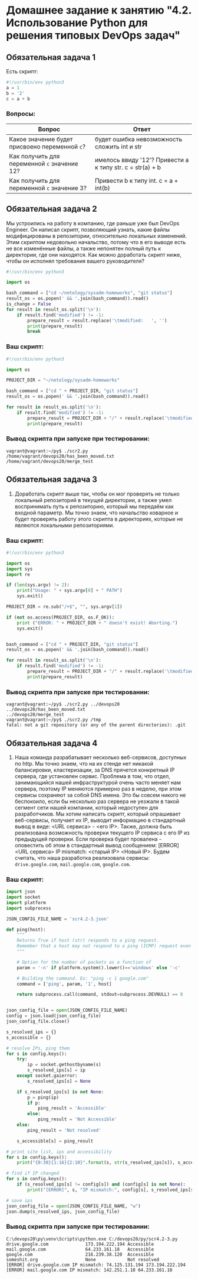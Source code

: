 # Домашнее задание к занятию "4.2. Использование Python для решения типовых DevOps задач"

## Обязательная задача 1

Есть скрипт:
```python
#!/usr/bin/env python3
a = 1
b = '2'
c = a + b
```

### Вопросы:
| Вопрос  | Ответ |
| ------------- | ------------- |
| Какое значение будет присвоено переменной `c`?  | будет ошибка невозможность сложить int и str  |
| Как получить для переменной `c` значение 12?  | имелось ввиду '12'? Привести a к типу str. c = str(a) + b  |
| Как получить для переменной `c` значение 3?  | Привести b к типу int. c = a + int(b)  |

## Обязательная задача 2
Мы устроились на работу в компанию, где раньше уже был DevOps Engineer. Он написал скрипт, позволяющий узнать, какие файлы модифицированы в репозитории, относительно локальных изменений. Этим скриптом недовольно начальство, потому что в его выводе есть не все изменённые файлы, а также непонятен полный путь к директории, где они находятся. Как можно доработать скрипт ниже, чтобы он исполнял требования вашего руководителя?

```python
#!/usr/bin/env python3

import os

bash_command = ["cd ~/netology/sysadm-homeworks", "git status"]
result_os = os.popen(' && '.join(bash_command)).read()
is_change = False
for result in result_os.split('\n'):
    if result.find('modified') != -1:
        prepare_result = result.replace('\tmodified:   ', '')
        print(prepare_result)
        break
```

### Ваш скрипт:
```python
#!/usr/bin/env python3

import os

PROJECT_DIR = "~/netology/sysadm-homeworks"

bash_command = ["cd " + PROJECT_DIR, "git status"]
result_os = os.popen(' && '.join(bash_command)).read()

for result in result_os.split('\n'):
    if result.find('modified') != -1:
        prepare_result = PROJECT_DIR + "/" + result.replace('\tmodified:   ', '')
        print(prepare_result)
```

### Вывод скрипта при запуске при тестировании:
```
vagrant@vagrant:~/py$ ./scr2.py
/home/vagrant/devops20/has_been_moved.txt
/home/vagrant/devops20/merge_test
```

## Обязательная задача 3
1. Доработать скрипт выше так, чтобы он мог проверять не только локальный репозиторий в текущей директории, а также умел воспринимать путь к репозиторию, который мы передаём как входной параметр. Мы точно знаем, что начальство коварное и будет проверять работу этого скрипта в директориях, которые не являются локальными репозиториями.

### Ваш скрипт:
```python
#!/usr/bin/env python3

import os
import sys
import re

if (len(sys.argv) != 2):
    print("Usage: " + sys.argv[0] + " PATH")
    sys.exit()

PROJECT_DIR = re.sub("/+$", "", sys.argv[1])

if (not os.access(PROJECT_DIR, os.F_OK)):
    print ("ERROR: " + PROJECT_DIR + " doesn't exist! Aborting.")
    sys.exit()


bash_command = ["cd " + PROJECT_DIR, "git status"]
result_os = os.popen(' && '.join(bash_command)).read()

for result in result_os.split('\n'):
    if result.find('modified') != -1:
        prepare_result = PROJECT_DIR + "/" + result.replace('\tmodified:   ', '')
        print(prepare_result)
```

### Вывод скрипта при запуске при тестировании:
```
vagrant@vagrant:~/py$ ./scr2.py ../devops20
../devops20/has_been_moved.txt
../devops20/merge_test
vagrant@vagrant:~/py$ ./scr2.py /tmp
fatal: not a git repository (or any of the parent directories): .git
```

## Обязательная задача 4
1. Наша команда разрабатывает несколько веб-сервисов, доступных по http. Мы точно знаем, что на их стенде нет никакой балансировки, кластеризации, за DNS прячется конкретный IP сервера, где установлен сервис. Проблема в том, что отдел, занимающийся нашей инфраструктурой очень часто меняет нам сервера, поэтому IP меняются примерно раз в неделю, при этом сервисы сохраняют за собой DNS имена. Это бы совсем никого не беспокоило, если бы несколько раз сервера не уезжали в такой сегмент сети нашей компании, который недоступен для разработчиков. Мы хотим написать скрипт, который опрашивает веб-сервисы, получает их IP, выводит информацию в стандартный вывод в виде: <URL сервиса> - <его IP>. Также, должна быть реализована возможность проверки текущего IP сервиса c его IP из предыдущей проверки. Если проверка будет провалена - оповестить об этом в стандартный вывод сообщением: [ERROR] <URL сервиса> IP mismatch: <старый IP> <Новый IP>. Будем считать, что наша разработка реализовала сервисы: `drive.google.com`, `mail.google.com`, `google.com`.

### Ваш скрипт:
```python
import json
import socket
import platform
import subprocess

JSON_CONFIG_FILE_NAME = 'scr4.2-3.json'

def ping(host):
    """
    Returns True if host (str) responds to a ping request.
    Remember that a host may not respond to a ping (ICMP) request even if the host name is valid.
    """

    # Option for the number of packets as a function of
    param = '-n' if platform.system().lower()=='windows' else '-c'

    # Building the command. Ex: "ping -c 1 google.com"
    command = ['ping', param, '1', host]

    return subprocess.call(command, stdout=subprocess.DEVNULL) == 0


json_config_file = open(JSON_CONFIG_FILE_NAME)
config = json.load(json_config_file)
json_config_file.close()

s_resolved_ips = {}
s_accessible = {}

# resolve IPs, ping them
for s in config.keys():
    try:
        ip = socket.gethostbyname(s)
        s_resolved_ips[s] = ip
    except socket.gaierror:
        s_resolved_ips[s] = None

    if s_resolved_ips[s] is not None:
        p = ping(ip)
        if p:
            ping_result = 'Accessible'
        else:
            ping_result = 'Not Accessible'
    else:
        ping_result = 'Not resolved'

    s_accessible[s] = ping_result

# print site list, ips and accessibility
for s in config.keys():
    print("{0:30}{1:16}{2:10}".format(s, str(s_resolved_ips[s]), s_accessible[s]))

# find if IP changed
for s in config.keys():
    if (s_resolved_ips[s] != config[s]) and (config[s] is not None):
        print("[ERROR]", s, "IP mismatch:", config[s], s_resolved_ips[s])

# save ips
json_config_file = open(JSON_CONFIG_FILE_NAME, "w")
json.dump(s_resolved_ips, json_config_file)
```

### Вывод скрипта при запуске при тестировании:
```
C:\devops20\py\venv\Scripts\python.exe C:/devops20/py/scr4.2-3.py
drive.google.com              173.194.222.194 Accessible
mail.google.com               64.233.161.18   Accessible
google.com                    216.239.38.120  Accessible
someshit.org                  None            Not resolved
[ERROR] drive.google.com IP mismatch: 74.125.131.194 173.194.222.194
[ERROR] mail.google.com IP mismatch: 142.251.1.18 64.233.161.18
```
